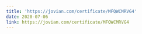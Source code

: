 ```yaml
---
title: 'https://jovian.com/certificate/MFQWCMRVG4'
date: 2020-07-06
link: https://jovian.com/certificate/MFQWCMRVG4
---
```


